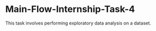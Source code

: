 # Main-Flow-Internship-Task-4
This task involves performing exploratory data analysis on a dataset.
